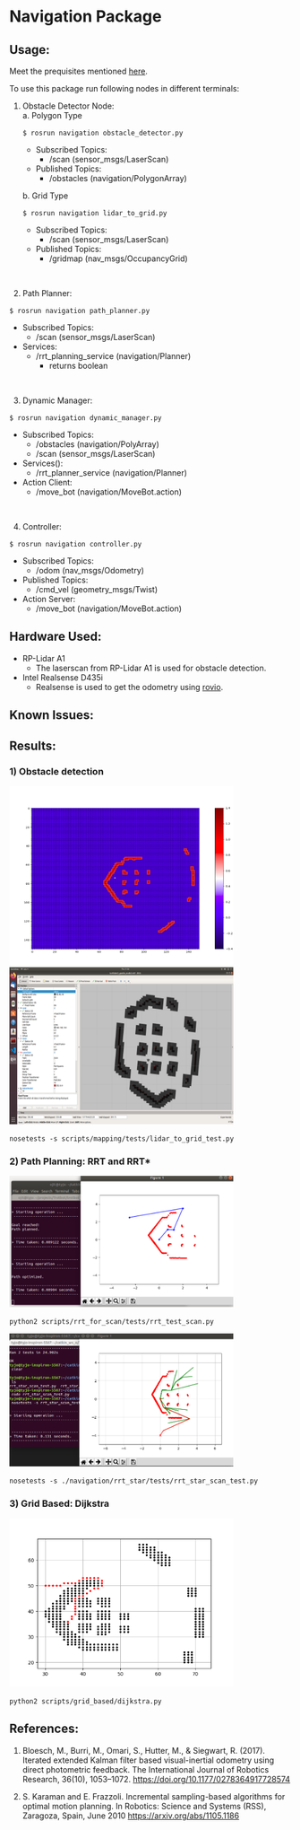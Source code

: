 # Navigation Package

## Usage:

Meet the prequisites mentioned [here](https://github.com/ERC-BPGC/Trotbot).

To use this package run following nodes in different terminals:
1) Obstacle Detector Node:  
    a. Polygon Type
    ```
    $ rosrun navigation obstacle_detector.py
    ```
    * Subscribed Topics:
        - /scan (sensor_msgs/LaserScan)
    * Published Topics:
        - /obstacles (navigation/PolygonArray)
    
    b. Grid Type
    ```
    $ rosrun navigation lidar_to_grid.py
    ```
    * Subscribed Topics:
        - /scan (sensor_msgs/LaserScan)
    * Published Topics:
        - /gridmap (nav_msgs/OccupancyGrid)
    

<br />

2) Path Planner:
```
$ rosrun navigation path_planner.py
```
* Subscribed Topics:
    - /scan (sensor_msgs/LaserScan)
* Services:
    - /rrt_planning_service (navigation/Planner)
        - returns boolean

<br />

3) Dynamic Manager:
```
$ rosrun navigation dynamic_manager.py
```
* Subscribed Topics:
    - /obstacles (navigation/PolyArray)
    - /scan (sensor_msgs/LaserScan)
* Services(): 
    - /rrt_planner_service (navigation/Planner)
* Action Client:
    - /move_bot (navigation/MoveBot.action)

<br />

4) Controller:
```
$ rosrun navigation controller.py
```
* Subscribed Topics:
    - /odom (nav_msgs/Odometry)
* Published Topics:
    - /cmd_vel (geometry_msgs/Twist)
* Action Server:
    - /move_bot (navigation/MoveBot.action)


## Hardware Used:
- RP-Lidar A1
    - The laserscan from RP-Lidar A1 is used for obstacle detection.
- Intel Realsense D435i
    - Realsense is used to get the odometry using [rovio](https://github.com/ethz-asl/rovio).


## Known Issues:



## Results:
### 1) Obstacle detection

<img src="scripts/mapping/tests/lidar_grid.png" alt="lidar_to_grid" title="RRT" width="400" height="320"/> <img src="scripts/mapping/tests/mapping_rviz.png" alt="rviz grid map" title="RRT*" width="400" height="280"/>

```
nosetests -s scripts/mapping/tests/lidar_to_grid_test.py
```

<!-- <img src="scripts/mapping/tests/mapping_rviz.png" alt="RRT*" title="RRT*" width="400"/> -->

### 2) Path Planning: RRT and RRT*

<img src="scripts/rrt_for_scan/tests/plan.png" alt="RRT" title="RRT" width="400"/> 

```
python2 scripts/rrt_for_scan/tests/rrt_test_scan.py
```

<img src="scripts/rrt_star/tests/RRTstar_without_max_iter.png" alt="RRT*" title="RRT*" width="400"/>

```
nosetests -s ./navigation/rrt_star/tests/rrt_star_scan_test.py
```

### 3) Grid Based: Dijkstra

<img src = "scripts/grid_based/tests/dijkstra_test1.png" alt="Dijkstra" width="400" />

```
python2 scripts/grid_based/dijkstra.py
```


## References:
1.   Bloesch, M., Burri, M., Omari, S., Hutter, M., & Siegwart, R. (2017). Iterated extended Kalman filter based visual-inertial odometry using direct photometric feedback. The International Journal of Robotics Research, 36(10), 1053–1072. https://doi.org/10.1177/0278364917728574

2.   S. Karaman and E. Frazzoli. Incremental sampling-based algorithms for optimal motion planning. In Robotics: Science and Systems (RSS), Zaragoza, Spain, June 2010 https://arxiv.org/abs/1105.1186 
